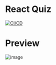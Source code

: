 # React Quiz 
[![CI/CD](https://github.com/AbdulHadi404/Quiz-React/actions/workflows/CI.js.yml/badge.svg)](https://github.com/AbdulHadi404/Quiz-React/actions/workflows/CI.js.yml)

# Preview
![image](https://user-images.githubusercontent.com/75629345/132398955-699c33fd-89c9-4768-a903-ba8e93de1380.png)
